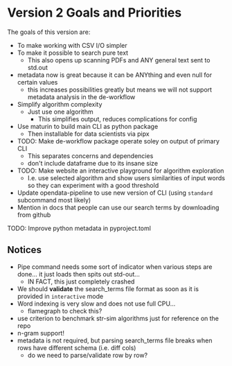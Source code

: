 # Version 2 Goals and Priorities

The goals of this version are:

- To make working with CSV I/O simpler
- To make it possible to search pure text
  - This also opens up scanning PDFs and ANY general text sent to std.out
- metadata now is great because it can be ANYthing and even null for certain values
  - this increases possibilities greatly but means we will not support metadata analysis in the de-workflow
- Simplify algorithm complexity
  - Just use one algorithm
    - This simplifies output, reduces complications for config
- Use maturin to build main CLI as python package
  - Then installable for data scientists via pipx
- TODO: Make de-workflow package operate soley on output of primary CLI
  - This separates concerns and dependencies
  - don't include dataframe due to its insane size
- TODO: Make website an interactive playground for algorithm exploration
  - I.e. use selected algorithm and show users similarities of input words so they can experiment with a good threshold
- Update opendata-pipeline to use new version of CLI (using `standard` subcommand most likely)
- Mention in docs that people can use our search terms by downloading from github

TODO: Improve python metadata in pyproject.toml


## Notices

- Pipe command needs some sort of indicator when various steps are done... it just loads then spits out std-out...
  - IN FACT, this just completely crashed
- We should **validate** the search_terms file format as soon as it is provided in `interactive` mode
- Word indexing is very slow and does not use full CPU...
  - flamegraph to check this?
- use criterion to benchmark str-sim algorithms just for reference on the repo
- n-gram support!
- metadata is not required, but parsing search_terms file breaks when rows have different schema (i.e. diff cols)
  - do we need to parse/validate row by row?
